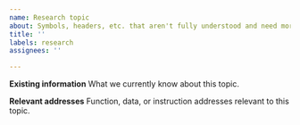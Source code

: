 ```yaml
---
name: Research topic
about: Symbols, headers, etc. that aren't fully understood and need more research
title: ''
labels: research
assignees: ''

---
```


**Existing information**
What we currently know about this topic.

**Relevant addresses**
Function, data, or instruction addresses relevant to this topic.
